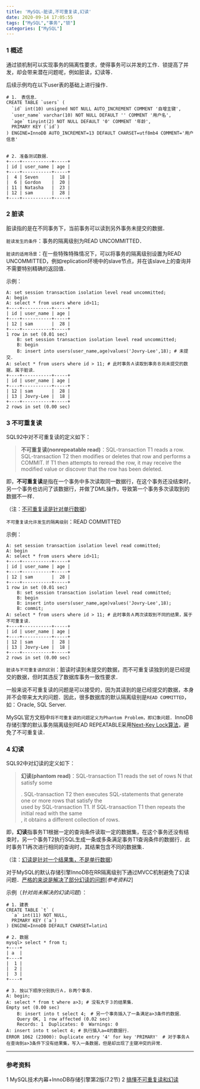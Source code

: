 ```yaml
---
title: 'MySQL-脏读,不可重复读,幻读'
date: 2020-09-14 17:05:55
tags: ["MySQL","事务","锁"]
categories: ["MySQL"]
---
```




### 1 概述

通过锁机制可以实现事务的隔离性要求，使得事务可以并发的工作．锁提高了并发，却会带来潜在问题呢，例如脏读，幻读等．

<!--more-->

后续示例均在以下user表的基础上进行操作．

```mysql
# 1.　表信息．
CREATE TABLE `users` (
  `id` int(10) unsigned NOT NULL AUTO_INCREMENT COMMENT '自增主键',
  `user_name` varchar(10) NOT NULL DEFAULT '' COMMENT '用户名',
  `age` tinyint(2) NOT NULL DEFAULT '0' COMMENT '年龄',
  PRIMARY KEY (`id`)
) ENGINE=InnoDB AUTO_INCREMENT=13 DEFAULT CHARSET=utf8mb4 COMMENT='用户信息'


# 2. 准备测试数据．
+----+-----------+-----+
| id | user_name | age |
+----+-----------+-----+
|  4 | Seven     |  18 |
|  6 | Gordon    |  20 |
| 11 | Natasha   |  23 |
| 12 | sam       |  28 |
+----+-----------+-----+
```



### 2 脏读

脏读指的是在不同事务下，当前事务可以读到另外事务未提交的数据．

`脏读发生的条件`：事务的隔离级别为READ UNCOMMITTED．

`脏读的适用场景`：在一些特殊特殊情况下，可以将事务的隔离级别设置为READ UNCOMMITTED，例如replication环境中的slave节点，并在该slave上的查询并不需要特别精确的返回值．



示例：

```mysql
A: set session transaction isolation level read uncommitted;
A: begin
A: select * from users where id>11;
+----+-----------+-----+
| id | user_name | age |
+----+-----------+-----+
| 12 | sam       |  28 |
+----+-----------+-----+
1 row in set (0.01 sec)
	B: set session transaction isolation level read uncommitted;
	B: begin
	B: insert into users(user_name,age)values('Jovry-Lee',18); # 未提交．
A: select * from users where id > 11; # 此时事务Ａ读取到事务Ｂ尚未提交的数据，属于脏读．
+----+-----------+-----+
| id | user_name | age |
+----+-----------+-----+
| 12 | sam       |  28 |
| 13 | Jovry-Lee |  18 |
+----+-----------+-----+
2 rows in set (0.00 sec)
```





### 3 不可重复读

SQL92中对不可重复读的定义如下：

> **不可重复读(nonrepeatable read)**：SQL-transaction T1 reads a row. SQL-transaction T2 then modifies or deletes that row and performs a COMMIT. If T1 then attempts to reread the row, it may receive the modified value or discover that the row has been deleted.

即，**不可重复读**是指在一个事务中多次读取同一数据行，在这个事务还没结束时，另一个事务也访问了该数据行，并做了DML操作，导致第一个事务多次读取到的数据不一样．

（注：<u>不可重复读是针对单行数据</u>）



`不可重复读允许发生的隔离级别`：READ COMMITTED



示例：

```mysql
A: set session transaction isolation level read committed;
A: begin
A: select * from users where id>11;
+----+-----------+-----+
| id | user_name | age |
+----+-----------+-----+
| 12 | sam       |  28 |
+----+-----------+-----+
1 row in set (0.01 sec)
	B: set session transaction isolation level read committed;
	B: begin
	B: insert into users(user_name,age)values('Jovry-Lee',18);
	B: commit;
A: select * from users where id > 11; # 此时事务Ａ两次读取到不同的结果，属于不可重复读．
+----+-----------+-----+
| id | user_name | age |
+----+-----------+-----+
| 12 | sam       |  28 |
| 13 | Jovry-Lee |  18 |
+----+-----------+-----+
2 rows in set (0.00 sec)
```



`脏读与不可重复读的区别`：脏读时读到未提交的数据，而不可重复读独到的是已经提交的数据，但时其违反了数据库事务一致性要求．

一般来说不可重复读的问题是可以接受的，因为其读到的是已经提交的数据，本身并不会带来太大的问题．因此，很多数据库的默认隔离级别是`READ COMMITTED`，如：Ｏracle, SQL Server.



MySQL官方文档中`将不可重复读的问题定义为Phantom Problem，即幻象问题`．InnoDB存储引擎的默认事务隔离级别READ REPEATABLE采用<u>Next-Key Lock算法</u>，避免了不可重复读．



### 4 幻读

SQL92中对幻读的定义如下：

> **幻读(phantom read)**：SQL-transaction T1 reads the set of rows N that satisfy some <search condition>. SQL-transaction T2 then executes SQL-statements that generate one or more rows that satisfy the <search condition> used by SQL-transaction T1. If SQL-transaction T1 then repeats the initial read with the same <search condition>, it obtains a different collection of rows.

即，**幻读**指事务T1根据一定的查询条件读取一定的数据集，在这个事务还没有结束时，另一个事务T2执行SQL生成一条或多条满足事务T1查询条件的数据行．此时事务T1再次进行相同的查询时，其结果包含不同的数据集．

（注：<u>幻读是针对一个结果集，不是单行数据</u>）



对于MySQL的默认存储引擎InnoDB在RR隔离级别下通过MVCC机制避免了幻读问题．<u>严格的来说是解决了部分幻读的问题</u>[*参考资料2*]



示例（*针对尚未解决的幻读问题*）：

```mysql
# 1. 建表
CREATE TABLE `t` (
  `a` int(11) NOT NULL,
  PRIMARY KEY (`a`)
) ENGINE=InnoDB DEFAULT CHARSET=latin1

# 2. 数据
mysql> select * from t;
+----+
| a  |
+----+
|  1 |
|  2 |
|  3 |
+----+

# 3. 按以下顺序分别执行Ａ，Ｂ两个事务．
A: begin;
A: select * from t where a>3; # 没有大于３的结果集．
Empty set (0.00 sec)
	B: insert into t select 4;　# 另一个事务插入了一条满足a>3条件的数据．
	Query OK, 1 row affected (0.02 sec)
	Records: 1  Duplicates: 0  Warnings: 0
A: insert into t select 4; # 执行插入a=4的数据行．
ERROR 1062 (23000): Duplicate entry '4' for key 'PRIMARY'　# 对于事务Ａ在查询到a>3条件下没有结果集，写入一条数据，但是却出现了主键冲突的异常．
```


---
### 参考资料

1 MySQL技术内幕+InnoDB存储引擎第2版(7.2节)
2 [搞懂不可重复读和幻读](https://segmentfault.com/a/1190000012669504)